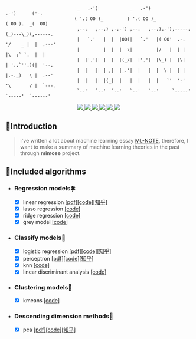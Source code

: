 ```shell
                           _   .-')            _   .-')                  .-')      ('-.
                          ( '.( OO )_         ( '.( OO )_               ( OO ).  _(  OO)
                           ,--.   ,--.) ,-.-') ,--.   ,--.).-'),-----. (_)---\_)(,------.
                           |   `.'   |  |  |OO)|   `.'   |( OO'  .-.  '/    _ |  |  .---'
                           |         |  |  |  \|         |/   |  | |  |\  :` `.  |  |
                           |  |'.'|  |  |  |(_/|  |'.'|  |\_) |  |\|  | '..`''.)(|  '--.
                           |  |   |  | ,|  |_.'|  |   |  |  \ |  | |  |.-._)   \ |  .--'
                           |  |   |  |(_|  |   |  |   |  |   `'  '-'  '\       / |  `---.
                           `--'   `--'  `--'   `--'   `--'     `-----'  `-----'  `------'
```

<p align="center">
 <a href="https://github.com/yhangf/mimose/blob/master/LICENSE">
        <img src="https://img.shields.io/cocoapods/l/EFQRCode.svg?style=flat">
        </a>
 <a href="https://zh.wikipedia.org/wiki/%E6%9C%BA%E5%99%A8%E5%AD%A6%E4%B9%A0">
        <img src="https://img.shields.io/badge/ML-mimose-ff69b4.svg">
        </a>
 <a href="https://github.com/yhangf/mimose/test">
        <img src="https://img.shields.io/badge/coverage-100%25-brightgreen.svg">
        </a>
   <a href="">
        <img src="https://img.shields.io/badge/Tobe-continued-orange.svg">
        </a>
   <a href="https://github.com/yhangf/mimose">
    <img src="https://img.shields.io/github/stars/yhangf/mimose.svg?style=social&label=Star">
        </a>
    <a href="https://github.com/yhangf/mimose">
    <img src="https://img.shields.io/github/forks/yhangf/mimose.svg?style=social&label=Fork">
        </a>
</p>


## :speech_balloon:Introduction

> I've written a lot about machine learning essay [ML-NOTE](https://github.com/yhangf/ML-NOTE), therefore, I want to make a summary of machine learning theories in the past through **mimose** project.

## :sparkling_heart:Included algorithms

* ### Regression models:four_leaf_clover:
    * [x] linear regression [[pdf]](https://github.com/yhangf/ML-NOTE/blob/master/pdf/%E7%BA%BF%E6%80%A7%E5%9B%9E%E5%BD%92%E4%B8%8E%E6%9C%80%E5%B0%8F%E4%BA%8C%E4%B9%98%E6%B3%95.pdf)[[code]](https://github.com/yhangf/mimose/blob/master/mimose/models/linear_regression.py)[[知乎]](https://zhuanlan.zhihu.com/p/36910496)
    * [x] lasso regression [[code]](https://github.com/yhangf/mimose/blob/master/mimose/models/lasso_regression.py)
    * [x] ridge regression [[code]](https://github.com/yhangf/mimose/blob/master/mimose/models/ridge_regression.py)
    * [x] grey model [[code]](https://github.com/yhangf/mimose/blob/master/mimose/models/grey_model.py)

* ### Classify models:rose:

    - [x] logistic regression [[pdf]](https://github.com/yhangf/ML-NOTE/blob/master/pdf/%E9%80%BB%E8%BE%91%E5%9B%9E%E5%BD%92%E7%AE%97%E6%B3%95.pdf)[[code]](https://github.com/yhangf/mimose/blob/master/mimose/models/logistic_regression.py)[[知乎]](https://zhuanlan.zhihu.com/p/37020923)
    - [x] perceptron [[pdf]](https://github.com/yhangf/ML-NOTE/blob/master/pdf/%E6%84%9F%E7%9F%A5%E6%9C%BA%E7%AE%97%E6%B3%95.pdf)[[code]](https://github.com/yhangf/mimose/blob/master/mimose/models/perceptron.py)[[知乎]](https://zhuanlan.zhihu.com/p/37134548)
    - [x] knn [[code]](https://github.com/yhangf/mimose/blob/master/mimose/models/knn.py)
    - [x] linear discriminant analysis [[code]](https://github.com/yhangf/mimose/blob/master/mimose/models/lda.py)

* ### Clustering models:tulip:

    - [x] kmeans [[code]](https://github.com/yhangf/mimose/blob/master/mimose/models/kmeans.py)

* ### Descending dimension methods:fallen_leaf:

    - [x] pca [[pdf]](https://github.com/yhangf/ML-NOTE/blob/master/pdf/PCA%E7%AE%97%E6%B3%95.pdf)[[code]](https://github.com/yhangf/mimose/blob/master/mimose/models/compress.py)[[知乎]](https://zhuanlan.zhihu.com/p/46671639)

